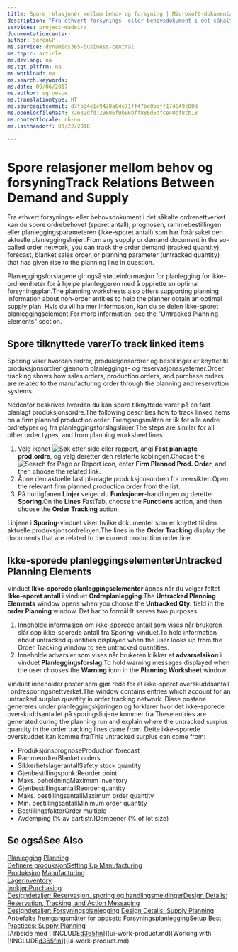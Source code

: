 ```yaml
---
title: Spore relasjoner mellom behov og forsyning | Microsoft-dokumentasjon
description: "Fra ethvert forsynings- eller behovsdokument i det såkalte ordrenettverket kan du spore ordrebehovet (sporet antall), prognosen, rammebestillingen eller planleggingsparameteren (ikke-sporet antall) som har forårsaket den aktuelle planleggingslinjen."
services: project-madeira
documentationcenter: 
author: SorenGP
ms.service: dynamics365-business-central
ms.topic: article
ms.devlang: na
ms.tgt_pltfrm: na
ms.workload: na
ms.search.keywords: 
ms.date: 09/06/2017
ms.author: sgroespe
ms.translationtype: HT
ms.sourcegitcommit: d7fb34e1c9428a64c71ff47be8bcff174649c00d
ms.openlocfilehash: 72632dfd729806f9b96bff886d5dfce40bf8cb18
ms.contentlocale: nb-no
ms.lasthandoff: 03/22/2018

---
```

# <a name="track-relations-between-demand-and-supply"></a><span data-ttu-id="7ccaa-103">Spore relasjoner mellom behov og forsyning</span><span class="sxs-lookup"><span data-stu-id="7ccaa-103">Track Relations Between Demand and Supply</span></span>
<span data-ttu-id="7ccaa-104">Fra ethvert forsynings- eller behovsdokument i det såkalte ordrenettverket kan du spore ordrebehovet (sporet antall), prognosen, rammebestillingen eller planleggingsparameteren (ikke-sporet antall) som har forårsaket den aktuelle planleggingslinjen.</span><span class="sxs-lookup"><span data-stu-id="7ccaa-104">From any supply or demand document in the so-called order network, you can track the order demand (tracked quantity), forecast, blanket sales order, or planning parameter (untracked quantity) that has given rise to the planning line in question.</span></span>

<span data-ttu-id="7ccaa-105">Planleggingsforslagene gir også støtteinformasjon for planlegging for ikke-ordreenheter for å hjelpe planleggeren med å opprette en optimal forsyningsplan.</span><span class="sxs-lookup"><span data-stu-id="7ccaa-105">The planning worksheets also offers supporting planning information about non-order entities to help the planner obtain an optimal supply plan.</span></span> <span data-ttu-id="7ccaa-106">Hvis du vil ha mer informasjon, kan du se delen Ikke-sporet planleggingselement.</span><span class="sxs-lookup"><span data-stu-id="7ccaa-106">For more information, see the "Untracked Planning Elements" section.</span></span>

## <a name="to-track-linked-items"></a><span data-ttu-id="7ccaa-107">Spore tilknyttede varer</span><span class="sxs-lookup"><span data-stu-id="7ccaa-107">To track linked items</span></span>
<span data-ttu-id="7ccaa-108">Sporing viser hvordan ordrer, produksjonsordrer og bestillinger er knyttet til produksjonsordrer gjennom planleggings- og reservasjonssystemer.</span><span class="sxs-lookup"><span data-stu-id="7ccaa-108">Order tracking shows how sales orders, production orders, and purchase orders are related to the manufacturing order through the planning and reservation systems.</span></span>

<span data-ttu-id="7ccaa-109">Nedenfor beskrives hvordan du kan spore tilknyttede varer på en fast planlagt produksjonsordre.</span><span class="sxs-lookup"><span data-stu-id="7ccaa-109">The following describes how to track linked items on a firm planned production order.</span></span> <span data-ttu-id="7ccaa-110">Fremgangsmåten er lik for alle andre ordretyper og fra planleggingsforslagslinjer.</span><span class="sxs-lookup"><span data-stu-id="7ccaa-110">The steps are similar for all other order types, and from planning worksheet lines.</span></span>

1. <span data-ttu-id="7ccaa-111">Velg ikonet ![Søk etter side eller rapport](media/ui-search/search_small.png "Søk etter side eller rapport"), angi **Fast planlagte prod.ordre**, og velg deretter den relaterte koblingen.</span><span class="sxs-lookup"><span data-stu-id="7ccaa-111">Choose the ![Search for Page or Report](media/ui-search/search_small.png "Search for Page or Report icon") icon, enter **Firm Planned Prod. Order**, and then choose the related link.</span></span>
2. <span data-ttu-id="7ccaa-112">Åpne den aktuelle fast planlagte produksjonsordren fra oversikten.</span><span class="sxs-lookup"><span data-stu-id="7ccaa-112">Open the relevant firm planned production order from the list.</span></span>
3. <span data-ttu-id="7ccaa-113">På hurtigfanen **Linjer** velger du **Funksjoner**-handlingen og deretter **Sporing**.</span><span class="sxs-lookup"><span data-stu-id="7ccaa-113">On the **Lines** FastTab, choose the **Functions** action, and then choose the **Order Tracking** action.</span></span>

<span data-ttu-id="7ccaa-114">Linjene i **Sporing**-vinduet viser hvilke dokumenter som er knyttet til den aktuelle produksjonsordrelinjen.</span><span class="sxs-lookup"><span data-stu-id="7ccaa-114">The lines in the **Order Tracking** display the documents that are related to the current production order line.</span></span>

## <a name="untracked-planning-elements"></a><span data-ttu-id="7ccaa-115">Ikke-sporede planleggingselementer</span><span class="sxs-lookup"><span data-stu-id="7ccaa-115">Untracked Planning Elements</span></span>
<span data-ttu-id="7ccaa-116">Vinduet **Ikke-sporede planleggingselementer** åpnes når du velger feltet **Ikke-sporet antall** i vinduet **Ordreplanlegging**.</span><span class="sxs-lookup"><span data-stu-id="7ccaa-116">The **Untracked Planning Elements** window opens when you choose the **Untracked Qty.** field in the **order Planning** window.</span></span> <span data-ttu-id="7ccaa-117">Det har to formål:</span><span class="sxs-lookup"><span data-stu-id="7ccaa-117">It serves two purposes:</span></span>

1. <span data-ttu-id="7ccaa-118">Inneholde informasjon om ikke-sporede antall som vises når brukeren slår opp ikke-sporede antall fra Sporing-vinduet.</span><span class="sxs-lookup"><span data-stu-id="7ccaa-118">To hold information about untracked quantities displayed when the user looks up from the Order Tracking window to see untracked quantities.</span></span>
2. <span data-ttu-id="7ccaa-119">Inneholde advarsler som vises når brukeren klikker et **advarselsikon** i vinduet **Planleggingsforslag**.</span><span class="sxs-lookup"><span data-stu-id="7ccaa-119">To hold warning messages displayed when the user chooses the **Warning** icon in the **Planning Worksheet** window.</span></span>

<span data-ttu-id="7ccaa-120">Vinduet inneholder poster som gjør rede for et ikke-sporet overskuddsantall i ordresporingsnettverket.</span><span class="sxs-lookup"><span data-stu-id="7ccaa-120">The window contains entries which account for an untracked surplus quantity in order tracking network.</span></span> <span data-ttu-id="7ccaa-121">Disse postene genereres under planleggingskjøringen og forklarer hvor det ikke-sporede overskuddsantallet på sporingslinjene kommer fra.</span><span class="sxs-lookup"><span data-stu-id="7ccaa-121">These entries are generated during the planning run and explain where the untracked surplus quantity in the order tracking lines came from.</span></span> <span data-ttu-id="7ccaa-122">Dette ikke-sporede overskuddet kan komme fra:</span><span class="sxs-lookup"><span data-stu-id="7ccaa-122">This untracked surplus can come from:</span></span>

- <span data-ttu-id="7ccaa-123">Produksjonsprognose</span><span class="sxs-lookup"><span data-stu-id="7ccaa-123">Production forecast</span></span>
- <span data-ttu-id="7ccaa-124">Rammeordrer</span><span class="sxs-lookup"><span data-stu-id="7ccaa-124">Blanket orders</span></span>
- <span data-ttu-id="7ccaa-125">Sikkerhetslagerantall</span><span class="sxs-lookup"><span data-stu-id="7ccaa-125">Safety stock quantity</span></span>
- <span data-ttu-id="7ccaa-126">Gjenbestillingspunkt</span><span class="sxs-lookup"><span data-stu-id="7ccaa-126">Reorder point</span></span>
- <span data-ttu-id="7ccaa-127">Maks. beholdning</span><span class="sxs-lookup"><span data-stu-id="7ccaa-127">Maximum inventory</span></span>
- <span data-ttu-id="7ccaa-128">Gjenbestillingsantall</span><span class="sxs-lookup"><span data-stu-id="7ccaa-128">Reorder quantity</span></span>
- <span data-ttu-id="7ccaa-129">Maks. bestillingsantall</span><span class="sxs-lookup"><span data-stu-id="7ccaa-129">Maximum order quantity</span></span>
- <span data-ttu-id="7ccaa-130">Min. bestillingsantall</span><span class="sxs-lookup"><span data-stu-id="7ccaa-130">Minimum order quantity</span></span>
- <span data-ttu-id="7ccaa-131">Bestillingsfaktor</span><span class="sxs-lookup"><span data-stu-id="7ccaa-131">Order multiple</span></span>
- <span data-ttu-id="7ccaa-132">Avdemping (% av partistr.)</span><span class="sxs-lookup"><span data-stu-id="7ccaa-132">Dampener (% of lot size)</span></span>

## <a name="see-also"></a><span data-ttu-id="7ccaa-133">Se også</span><span class="sxs-lookup"><span data-stu-id="7ccaa-133">See Also</span></span>  
<span data-ttu-id="7ccaa-134">[Planlegging](production-planning.md) </span><span class="sxs-lookup"><span data-stu-id="7ccaa-134">[Planning](production-planning.md) </span></span>  
[<span data-ttu-id="7ccaa-135">Definere produksjon</span><span class="sxs-lookup"><span data-stu-id="7ccaa-135">Setting Up Manufacturing</span></span>](production-configure-production-processes.md)  
<span data-ttu-id="7ccaa-136">[Produksjon](production-manage-manufacturing.md)  </span><span class="sxs-lookup"><span data-stu-id="7ccaa-136">[Manufacturing](production-manage-manufacturing.md)  </span></span>  
[<span data-ttu-id="7ccaa-137">Lager</span><span class="sxs-lookup"><span data-stu-id="7ccaa-137">Inventory</span></span>](inventory-manage-inventory.md)  
[<span data-ttu-id="7ccaa-138">Innkjøp</span><span class="sxs-lookup"><span data-stu-id="7ccaa-138">Purchasing</span></span>](purchasing-manage-purchasing.md)  
[<span data-ttu-id="7ccaa-139">Designdetaljer: Reservasjon, sporing og handlingsmeldinger</span><span class="sxs-lookup"><span data-stu-id="7ccaa-139">Design Details: Reservation, Tracking, and Action Messaging</span></span>](design-details-reservation-order-tracking-and-action-messaging.md)  
<span data-ttu-id="7ccaa-140">[Designdetaljer: Forsyningsplanlegging](design-details-supply-planning.md) </span><span class="sxs-lookup"><span data-stu-id="7ccaa-140">[Design Details: Supply Planning](design-details-supply-planning.md) </span></span>  
[<span data-ttu-id="7ccaa-141">Anbefalte fremgangsmåter for oppsett: Forsyningsplanlegging</span><span class="sxs-lookup"><span data-stu-id="7ccaa-141">Setup Best Practices: Supply Planning</span></span>](setup-best-practices-supply-planning.md)  
<span data-ttu-id="7ccaa-142">[Arbeide med [!INCLUDE[d365fin](includes/d365fin_md.md)]](ui-work-product.md)</span><span class="sxs-lookup"><span data-stu-id="7ccaa-142">[Working with [!INCLUDE[d365fin](includes/d365fin_md.md)]](ui-work-product.md)</span></span>

